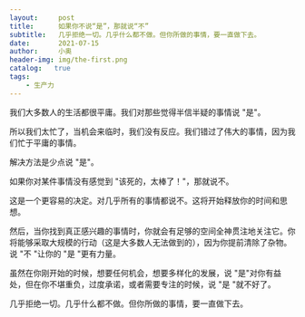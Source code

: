 ```yaml
---
layout:     post
title:      如果你不说“是”，那就说“不”
subtitle:   几乎拒绝一切。几乎什么都不做。但你所做的事情，要一直做下去。
date:       2021-07-15
author:     小奥
header-img: img/the-first.png
catalog:   true
tags:
    - 生产力
---
```

我们大多数人的生活都很平庸。我们对那些觉得半信半疑的事情说 "是"。

所以我们太忙了，当机会来临时，我们没有反应。我们错过了伟大的事情，因为我们忙于平庸的事情。

解决方法是少点说 "是"。

如果你对某件事情没有感觉到 "该死的，太棒了！"，那就说不。

这是一个更容易的决定。对几乎所有的事情都说不。这将开始释放你的时间和思想。

然后，当你找到真正感兴趣的事情时，你就会有足够的空间全神贯注地关注它。你将能够采取大规模的行动（这是大多数人无法做到的），因为你提前清除了杂物。说 "不 "让你的 "是 "更有力量。

虽然在你刚开始的时候，想要任何机会，想要多样化的发展，说 "是"对你有益处，但在你不堪重负，过度承诺，或者需要专注的时候，说 "是 "就不好了。

几乎拒绝一切。几乎什么都不做。但你所做的事情，要一直做下去。
